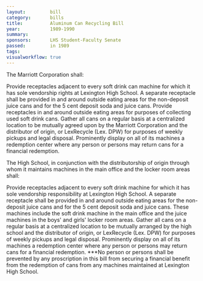 ```yaml
---  
layout:         bill
category:       bills
title:          Aluminum Can Recycling Bill
year:           1989-1990
summary:        
sponsors:       LHS Student-Faculty Senate
passed:         in 1989
tags:           
visualworkflow: true
---
```


The Marriott Corporation shall:

Provide receptacles adjacent to every soft drink can machine for which it has sole vendorship rights at Lexington High School. A separate receptacle shall be provided in and around outside eating areas for the non-deposit juice cans and for the 5 cent deposit soda and juice cans.
Provide receptacles in and around outside eating areas for purposes of collecting used soft drink cans.
Gather all cans on a regular basis at a centralized location to be mutually agreed upon by the Marriott Corporation and the distributor of origin, or LexRecycle (Lex. DPW) for purposes of weekly pickups and legal disposal.
Prominently display on all of its machines a redemption center where any person or persons may return cans for a financial redemption.

The High School, in conjunction with the distributorship of origin through whom it maintains machines in the main office and the locker room areas shall:

Provide receptacles adjacent to every soft drink machine for which it has sole vendorship responsibility at Lexington High School.
A separate receptacle shall be provided in and around outside eating areas for the non-deposit juice cans and for the 5 cent deposit soda and juice cans. These machines include the soft drink machine in the main office and the juice machines in the boys' and girls' locker room areas.
Gather all cans on a regular basis at a centralized location to be mutually arranged by the high school and the distributor of origin, or LexRecycle (Lex. DPW) for purposes of weekly pickups and legal disposal.
Prominently display on all of its machines a redemption center where any person or persons may return cans for a financial redemption.
***No person or persons shall be prevented by any proscription in this bill from securing a financial benefit from the redemption of cans from any machines maintained at Lexington High School.